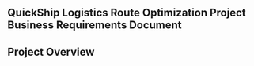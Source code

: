 ## QuickShip Logistics Route Optimization Project Business Requirements Document

## Project Overview
